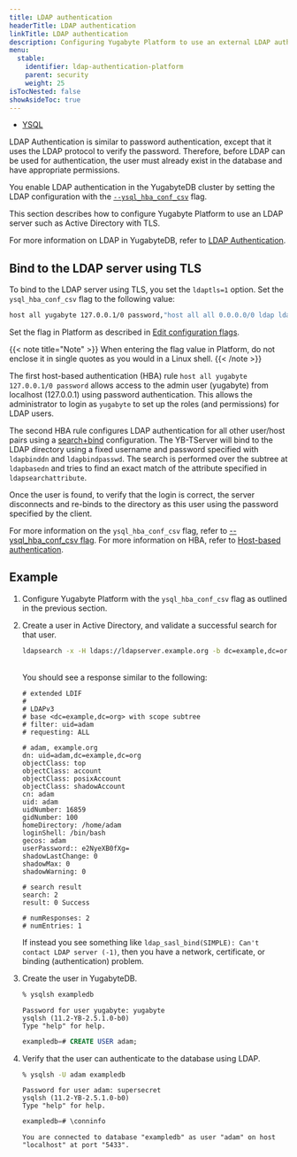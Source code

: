 ```yaml
---
title: LDAP authentication
headerTitle: LDAP authentication
linkTitle: LDAP authentication
description: Configuring Yugabyte Platform to use an external LDAP authentication service.
menu:
  stable:
    identifier: ldap-authentication-platform
    parent: security
    weight: 25
isTocNested: false
showAsideToc: true
---
```


<ul class="nav nav-tabs-alt nav-tabs-yb">
  <li >
    <a href="/preview/yugabyte-platform/security/ldap-authentication-platform/" class="nav-link active">
      <i class="icon-postgres" aria-hidden="true"></i>
      YSQL
    </a>
  </li>
</ul>

LDAP Authentication is similar to password authentication, except that it uses the LDAP protocol to verify the password. Therefore, before LDAP can be used for authentication, the user must already exist in the database and have appropriate permissions.

You enable LDAP authentication in the YugabyteDB cluster by setting the LDAP configuration with the <code>[--ysql_hba_conf_csv](../../../reference/configuration/yb-tserver/#ysql-hba-conf-csv)</code> flag.

This section describes how to configure Yugabyte Platform to use an LDAP server such as Active Directory with TLS.

For more information on LDAP in YugabyteDB, refer to [LDAP Authentication](../../../secure/authentication/ldap-authentication/).

## Bind to the LDAP server using TLS

To bind to the LDAP server using TLS, you set the `ldaptls=1` option. Set the `ysql_hba_conf_csv` flag to the following value:

```sh
host all yugabyte 127.0.0.1/0 password,"host all all 0.0.0.0/0 ldap ldapserver=ldapserver.example.org ldapbasedn=""dc=example,dc=org"" ldapsearchattribute=uid ldapbinddn=""cn=admin,dc=example,dc=org"" ldapbindpasswd=secret ldaptls=1"
```

Set the flag in Platform as described in [Edit configuration flags](../../../yugabyte-platform/manage-deployments/edit-config-flags/).

{{< note title="Note" >}}
When entering the flag value in Platform, do not enclose it in single quotes as you would in a Linux shell.
{{< /note >}}

The first host-based authentication (HBA) rule `host all yugabyte 127.0.0.1/0 password` allows access to the admin user (yugabyte) from localhost (127.0.0.1) using password authentication. This allows the administrator to login as `yugabyte` to set up the roles (and permissions) for LDAP users.

The second HBA rule configures LDAP authentication for all other user/host pairs using a [search+bind](../../../secure/authentication/ldap-authentication/#search-bind-mode) configuration. The YB-TServer will bind to the LDAP directory using a fixed username and password specified with `ldapbinddn` and `ldapbindpasswd`. The search is performed over the subtree at `ldapbasedn` and tries to find an exact match of the attribute specified in `ldapsearchattribute`.

Once the user is found, to verify that the login is correct, the server disconnects and re-binds to the directory as this user using the password specified by the client.

For more information on the `ysql_hba_conf_csv` flag, refer to [--ysql_hba_conf_csv flag](../../../reference/configuration/yb-tserver/#ysql-hba-conf-csv). For more information on HBA, refer to [Host-based authentication](../../../secure/authentication/host-based-authentication).

## Example

1. Configure Yugabyte Platform with the `ysql_hba_conf_csv` flag as outlined in the previous section.

1. Create a user in Active Directory, and validate a successful search for that user.

    ```sh
    ldapsearch -x -H ldaps://ldapserver.example.org -b dc=example,dc=org 'uid=adam' -D "cn=admin,dc=example,dc=org" -w adminpassword
    ```

    <br>
    You should see a response similar to the following:

    ```output
    # extended LDIF
    #
    # LDAPv3
    # base <dc=example,dc=org> with scope subtree
    # filter: uid=adam
    # requesting: ALL

    # adam, example.org
    dn: uid=adam,dc=example,dc=org
    objectClass: top
    objectClass: account
    objectClass: posixAccount
    objectClass: shadowAccount
    cn: adam
    uid: adam
    uidNumber: 16859
    gidNumber: 100
    homeDirectory: /home/adam
    loginShell: /bin/bash
    gecos: adam
    userPassword:: e2NyeXB0fXg=
    shadowLastChange: 0
    shadowMax: 0
    shadowWarning: 0

    # search result
    search: 2
    result: 0 Success

    # numResponses: 2
    # numEntries: 1
    ```

    If instead you see something like `ldap_sasl_bind(SIMPLE): Can't contact LDAP server (-1)`, then you have a network, certificate, or binding (authentication) problem.

1. Create the user in YugabyteDB.

    ```sh
    % ysqlsh exampledb
    ```

    ```output
    Password for user yugabyte: yugabyte
    ysqlsh (11.2-YB-2.5.1.0-b0)
    Type "help" for help.
    ```

    ```sql
    exampledb=# CREATE USER adam;
    ```

1. Verify that the user can authenticate to the database using LDAP.

    ```sh
    % ysqlsh -U adam exampledb
    ```

    ```output
    Password for user adam: supersecret
    ysqlsh (11.2-YB-2.5.1.0-b0)
    Type "help" for help.
    ```

    ```sql
    exampledb=# \conninfo
    ```

    ```output
    You are connected to database "exampledb" as user "adam" on host "localhost" at port "5433".
    ```
